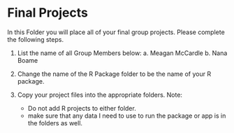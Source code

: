 # Final Projects

In this Folder you will place all of your final group projects. Please complete the following steps.

1. List the name of all Group Members below:
    a. Meagan McCardle
    b. Nana Boame

2. Change the name of the R Package folder to be the name of your R package. 
3. Copy your project files into the appropriate folders. Note:
    - Do not add R projects to either folder. 
    - make sure that any data I need to use to run the package or app is in the folders as well. 
